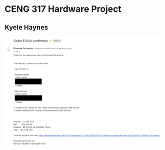 # CENG 317 Hardware Project
## Kyele Haynes

![Parts Receipt](https://raw.githubusercontent.com/kyelehaynes/CENG317HardwareProject/master/documentation/Parts%20Receipt.png)